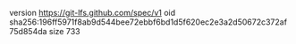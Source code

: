 version https://git-lfs.github.com/spec/v1
oid sha256:196ff5971f8ab9d544bee72ebbf6bd1d5f620ec2e3a2d50672c372af75d854da
size 733
